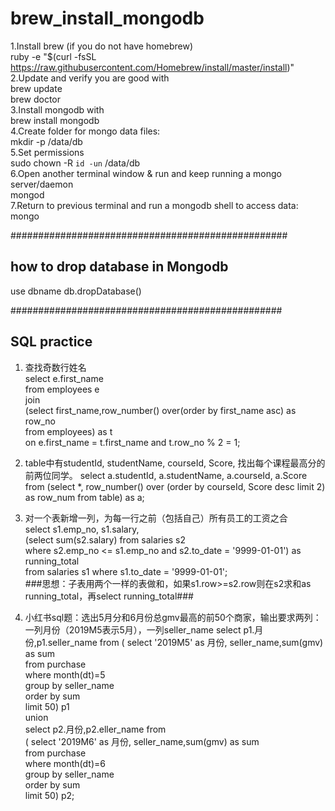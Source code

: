 # brew_install_mongodb

1.Install brew (if you do not have homebrew)                       
ruby -e "$(curl -fsSL https://raw.githubusercontent.com/Homebrew/install/master/install)"            
2.Update and verify you are good with               
brew update             
brew doctor              
3.Install mongodb with               
brew install mongodb                   
4.Create folder for mongo data files:              
mkdir -p /data/db                
5.Set permissions                      
sudo chown -R `id -un` /data/db                  
6.Open another terminal window & run and keep running a mongo server/daemon     
mongod      
7.Return to previous terminal and run a mongodb shell to access data:       
mongo   


##################################################
## how to drop database in Mongodb
use dbname
db.dropDatabase()

#################################################
## SQL practice
1. 查找奇数行姓名        
select e.first_name     
from employees e        
join        
(select first_name,row_number() over(order by first_name asc) as row_no           
from employees) as t          
on e.first_name = t.first_name and t.row_no % 2 = 1;          

2. table中有studentId, studentName, courseId, Score, 找出每个课程最高分的前两位同学。
select a.studentId, a.studentName, a.courseId, a.Score
from (select *, row_number() over (order by courseId, Score desc limit 2) as row_num from table) as a;

3. 对一个表新增一列，为每一行之前（包括自己）所有员工的工资之合               
select s1.emp_no, s1.salary,            
(select sum(s2.salary) from salaries s2           
where s2.emp_no <= s1.emp_no and s2.to_date = '9999-01-01') as running_total        
from salaries s1 where s1.to_date = '9999-01-01';         
###思想：子表用两个一样的表做和，如果s1.row>=s2.row则在s2求和as running_total，再select running_total###


4. 小红书sql题：选出5月分和6月份总gmv最高的前50个商家，输出要求两列：一列月份（2019M5表示5月），一列seller_name
select p1.月份,p1.seller_name from ( select '2019M5' as 月份, seller_name,sum(gmv) as sum       
from purchase       
where month(dt)=5           
group by seller_name          
order by sum          
limit 50) p1          
union               
select p2.月份,p2.eller_name from             
( select '2019M6' as 月份, seller_name,sum(gmv) as sum                
from purchase             
where month(dt)=6               
group by seller_name              
order by sum              
limit 50) p2;               


